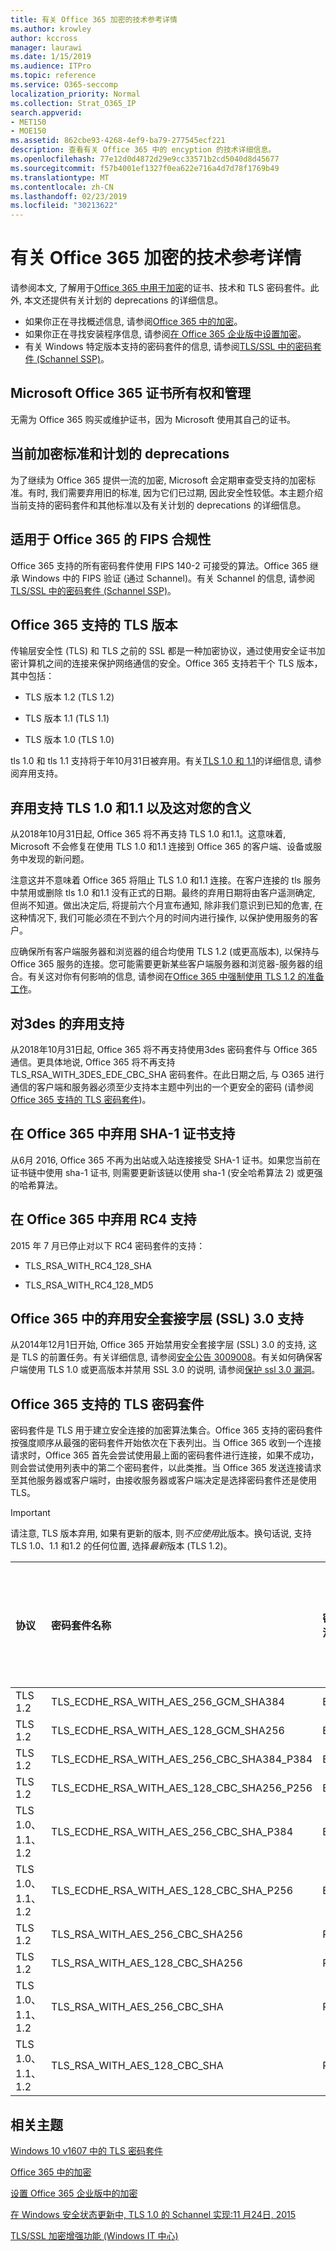 ```yaml
---
title: 有关 Office 365 加密的技术参考详情
ms.author: krowley
author: kccross
manager: laurawi
ms.date: 1/15/2019
ms.audience: ITPro
ms.topic: reference
ms.service: O365-seccomp
localization_priority: Normal
ms.collection: Strat_O365_IP
search.appverid:
- MET150
- MOE150
ms.assetid: 862cbe93-4268-4ef9-ba79-277545ecf221
description: 查看有关 Office 365 中的 encyption 的技术详细信息。
ms.openlocfilehash: 77e12d0d4872d29e9cc33571b2cd5040d8d45677
ms.sourcegitcommit: f57b4001ef1327f0ea622e716a4d7d78f1769b49
ms.translationtype: MT
ms.contentlocale: zh-CN
ms.lasthandoff: 02/23/2019
ms.locfileid: "30213622"
---
```

# <a name="technical-reference-details-about-encryption-in-office-365"></a>有关 Office 365 加密的技术参考详情

请参阅本文, 了解用于[Office 365 中用于加密](encryption.md)的证书、技术和 TLS 密码套件。此外, 本文还提供有关计划的 deprecations 的详细信息。
  
- 如果你正在寻找概述信息, 请参阅[Office 365 中的加密](encryption.md)。
- 如果你正在寻找安装程序信息, 请参阅[在 Office 365 企业版中设置加密](set-up-encryption.md)。
- 有关 Windows 特定版本支持的密码套件的信息, 请参阅[TLS/SSL 中的密码套件 (Schannel SSP)](https://docs.microsoft.com/windows/desktop/SecAuthN/cipher-suites-in-schannel)。
    
## <a name="microsoft-office-365-certificate-ownership-and-management"></a>Microsoft Office 365 证书所有权和管理

无需为 Office 365 购买或维护证书，因为 Microsoft 使用其自己的证书。
  
## <a name="current-encryption-standards-and-planned-deprecations"></a>当前加密标准和计划的 deprecations

为了继续为 Office 365 提供一流的加密, Microsoft 会定期审查受支持的加密标准。有时, 我们需要弃用旧的标准, 因为它们已过期, 因此安全性较低。本主题介绍当前支持的密码套件和其他标准以及有关计划的 deprecations 的详细信息。 

## <a name="fips-compliance-for-office-365"></a>适用于 Office 365 的 FIPS 合规性
Office 365 支持的所有密码套件使用 FIPS 140-2 可接受的算法。Office 365 继承 Windows 中的 FIPS 验证 (通过 Schannel)。有关 Schannel 的信息, 请参阅[TLS/SSL 中的密码套件 (Schannel SSP)](https://docs.microsoft.com/windows/desktop/SecAuthN/cipher-suites-in-schannel)。
  
## <a name="versions-of-tls-supported-by-office-365"></a>Office 365 支持的 TLS 版本

传输层安全性 (TLS) 和 TLS 之前的 SSL 都是一种加密协议，通过使用安全证书加密计算机之间的连接来保护网络通信的安全。Office 365 支持若干个 TLS 版本，其中包括：
  
- TLS 版本 1.2 (TLS 1.2)
    
- TLS 版本 1.1 (TLS 1.1)
    
- TLS 版本 1.0 (TLS 1.0)
    
 tls 1.0 和 tls 1.1 支持将于年10月31日被弃用。有关[TLS 1.0 和 1.1](technical-reference-details-about-encryption.md#TLS11and12deprecation)的详细信息, 请参阅弃用支持。 
  
## <a name="deprecating-support-for-tls-10-and-11-and-what-this-means-for-you"></a>弃用支持 TLS 1.0 和1.1 以及这对您的含义
<a name="TLS11and12deprecation"> </a>

从2018年10月31日起, Office 365 将不再支持 TLS 1.0 和1.1。这意味着, Microsoft 不会修复在使用 TLS 1.0 和1.1 连接到 Office 365 的客户端、设备或服务中发现的新问题。

注意这并不意味着 Office 365 将阻止 TLS 1.0 和1.1 连接。在客户连接的 tls 服务中禁用或删除 tls 1.0 和1.1 没有正式的日期。最终的弃用日期将由客户遥测确定, 但尚不知道。做出决定后, 将提前六个月宣布通知, 除非我们意识到已知的危害, 在这种情况下, 我们可能必须在不到六个月的时间内进行操作, 以保护使用服务的客户。

应确保所有客户端服务器和浏览器的组合均使用 TLS 1.2 (或更高版本), 以保持与 Office 365 服务的连接。您可能需要更新某些客户端服务器和浏览器-服务器的组合。有关这对你有何影响的信息, 请参阅在[Office 365 中强制使用 TLS 1.2 的准备工作](https://support.microsoft.com/en-us/help/4057306/preparing-for-tls-1-2-in-office-365)。
  
## <a name="deprecating-support-for-3des"></a>对3des 的弃用支持
<a name="TLS11and12deprecation"> </a>

从2018年10月31日起, Office 365 将不再支持使用3des 密码套件与 Office 365 通信。更具体地说, Office 365 将不再支持 TLS_RSA_WITH_3DES_EDE_CBC_SHA 密码套件。在此日期之后, 与 O365 进行通信的客户端和服务器必须至少支持本主题中列出的一个更安全的密码 (请参阅[Office 365 支持的 TLS 密码套件](technical-reference-details-about-encryption.md#TLSCipherSuites))。
  
## <a name="deprecating-sha-1-certificate-support-in-office-365"></a>在 Office 365 中弃用 SHA-1 证书支持
<a name="TLS11and12deprecation"> </a>

从6月 2016, Office 365 不再为出站或入站连接接受 SHA-1 证书。如果您当前在证书链中使用 sha-1 证书, 则需要更新该链以使用 sha-1 (安全哈希算法 2) 或更强的哈希算法。
  
## <a name="deprecating-rc4-support-in-office-365"></a>在 Office 365 中弃用 RC4 支持
<a name="TLS11and12deprecation"> </a>

2015 年 7 月已停止对以下 RC4 密码套件的支持：
  
- TLS_RSA_WITH_RC4_128_SHA
    
- TLS_RSA_WITH_RC4_128_MD5
    
## <a name="deprecating-secure-sockets-layer-ssl-30-support-in-office-365"></a>Office 365 中的弃用安全套接字层 (SSL) 3.0 支持
<a name="TLS11and12deprecation"> </a>

从2014年12月1日开始, Office 365 开始禁用安全套接字层 (SSL) 3.0 的支持, 这是 TLS 的前置任务。有关详细信息, 请参阅[安全公告 3009008](https://technet.microsoft.com/library/security/3009008.aspx)。有关如何确保客户端使用 TLS 1.0 或更高版本并禁用 SSL 3.0 的说明, 请参阅[保护 ssl 3.0 漏洞](http://blogs.office.com/2014/10/29/protecting-ssl-3-0-vulnerability/)。
  
## <a name="tls-cipher-suites-supported-by-office-365"></a>Office 365 支持的 TLS 密码套件
<a name="TLSCipherSuites"> </a>

密码套件是 TLS 用于建立安全连接的加密算法集合。Office 365 支持的密码套件按强度顺序从最强的密码套件开始依次在下表列出。当 Office 365 收到一个连接请求时，Office 365 首先会尝试使用最上面的密码套件进行连接，如果不成功，则会尝试使用列表中的第二个密码套件，以此类推。当 Office 365 发送连接请求至其他服务器或客户端时，由接收服务器或客户端决定是选择密码套件还是使用 TLS。

> [!IMPORTANT]
> 请注意, TLS 版本弃用, 如果有更新的版本, 则*不应使用*此版本。换句话说, 支持 TLS 1.0、1.1 和1.2 的任何位置, 选择*最新*版本 (TLS 1.2)。
  
|**协议**|**密码套件名称**|**密钥交换算法/强度**|**完全向前保密支持**|**身份验证算法/强度**|**密码/强度**|
|:-----|:-----|:-----|:-----|:-----|:-----|
|TLS 1.2  <br/> |TLS_ECDHE_RSA_WITH_AES_256_GCM_SHA384  <br/> |ECDH/192  <br/> |是  <br/> |RSA/112  <br/> |AES/256  <br/> |
|TLS 1.2  <br/> |TLS_ECDHE_RSA_WITH_AES_128_GCM_SHA256  <br/> |ECDH/128  <br/> |是  <br/> |RSA/112  <br/> |AES/128  <br/> |
|TLS 1.2  <br/> |TLS_ECDHE_RSA_WITH_AES_256_CBC_SHA384_P384  <br/> |ECDH/192  <br/> |是  <br/> |RSA/112  <br/> |AES/256  <br/> |
|TLS 1.2  <br/> |TLS_ECDHE_RSA_WITH_AES_128_CBC_SHA256_P256  <br/> |ECDH/128  <br/> |是  <br/> |RSA/112  <br/> |AES/128  <br/> |
|TLS 1.0、1.1、1.2  <br/> |TLS_ECDHE_RSA_WITH_AES_256_CBC_SHA_P384  <br/> |ECDH/192  <br/> |是  <br/> |RSA/112  <br/> |AES/256  <br/> |
|TLS 1.0、1.1、1.2  <br/> |TLS_ECDHE_RSA_WITH_AES_128_CBC_SHA_P256  <br/> |ECDH/128  <br/> |是  <br/> |RSA/112  <br/> |AES/128  <br/> |
|TLS 1.2  <br/> |TLS_RSA_WITH_AES_256_CBC_SHA256  <br/> |RSA/112  <br/> |否  <br/> |RSA/112  <br/> |AES/256  <br/> |
|TLS 1.2  <br/> |TLS_RSA_WITH_AES_128_CBC_SHA256  <br/> |RSA/112  <br/> |否  <br/> |RSA/112  <br/> |AES/128  <br/> |
|TLS 1.0、1.1、1.2  <br/> |TLS_RSA_WITH_AES_256_CBC_SHA  <br/> |RSA/112  <br/> |否  <br/> |RSA/112  <br/> |AES/256  <br/> |
|TLS 1.0、1.1、1.2  <br/> |TLS_RSA_WITH_AES_128_CBC_SHA  <br/> |RSA/112  <br/> |否  <br/> |RSA/112  <br/> |AES/128  <br/> |
   
## <a name="related-topics"></a>相关主题
[Windows 10 v1607 中的 TLS 密码套件](https://docs.microsoft.com/windows/desktop/SecAuthN/tls-cipher-suites-in-windows-10-v1607)

[Office 365 中的加密](encryption.md)
  
[设置 Office 365 企业版中的加密](set-up-encryption.md)
  
[在 Windows 安全状态更新中, TLS 1.0 的 Schannel 实现:11 月24日, 2015](https://support.microsoft.com/kb/3117336)
  
[TLS/SSL 加密增强功能 (Windows IT 中心)](https://technet.microsoft.com/en-us/library/cc766285%28v=ws.10%29.aspx)
  

